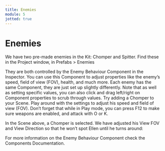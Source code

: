 ```yaml
---
title: Enemies
module: 5
jotted: true
---
```


# Enemies

We have two pre-made enemies in the Kit: Chomper and Spitter. Find these in the Project window, in Prefabs > Enemies

They are both controlled by the Enemy Behaviour Component in the Inspector. You can use this Component to adjust properties like the enemy’s speed, field of view (FOV), health, and much more. Each enemy has the same Component, they are just set up slightly differently. Note that as well as setting specific values, you can also click and drag left/right on Component properties to scrub through values.
Try adding a Chomper to your Scene. Play around with the settings to adjust his speed and field of view (FOV). Don’t forget that while in Play mode, you can press F12 to make sure weapons are enabled, and attack with O or K.

In the Scene above, a Chomper is selected. We have adjusted his View FOV and View Direction so that he won’t spot Ellen until he turns around:

For more information on the Enemy Behaviour Component check the Components Documentation.